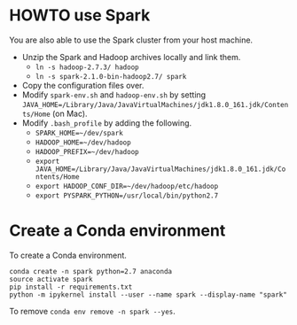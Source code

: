 # HOWTO use Spark

You are also able to use the Spark cluster from your host machine. 

* Unzip the Spark and Hadoop archives locally and link them.
  - `ln -s hadoop-2.7.3/ hadoop`
  - `ln -s spark-2.1.0-bin-hadoop2.7/ spark`
* Copy the configuration files over.
* Modify `spark-env.sh` and `hadoop-env.sh` by setting `JAVA_HOME=/Library/Java/JavaVirtualMachines/jdk1.8.0_161.jdk/Contents/Home` (on Mac).
* Modify `.bash_profile` by adding the following.
  - `SPARK_HOME=~/dev/spark`
  - `HADOOP_HOME=~/dev/hadoop`
  - `HADOOP_PREFIX=~/dev/hadoop`
  - `export JAVA_HOME=/Library/Java/JavaVirtualMachines/jdk1.8.0_161.jdk/Contents/Home`
  - `export HADOOP_CONF_DIR=~/dev/hadoop/etc/hadoop`
  - `export PYSPARK_PYTHON=/usr/local/bin/python2.7`


# Create a Conda environment

To create a Conda environment.

```
conda create -n spark python=2.7 anaconda
source activate spark
pip install -r requirements.txt
python -m ipykernel install --user --name spark --display-name "spark"
```

To remove `conda env remove -n spark --yes`.
